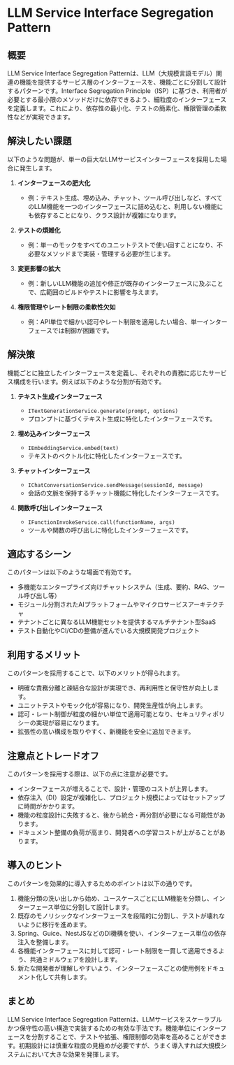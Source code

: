 # LLM Service Interface Segregation Pattern

## 概要

LLM Service Interface Segregation Patternは、LLM（大規模言語モデル）関連の機能を提供するサービス層のインターフェースを、機能ごとに分割して設計するパターンです。Interface Segregation Principle（ISP）に基づき、利用者が必要とする最小限のメソッドだけに依存できるよう、細粒度のインターフェースを定義します。これにより、依存性の最小化、テストの簡素化、権限管理の柔軟性などが実現できます。

## 解決したい課題

以下のような問題が、単一の巨大なLLMサービスインターフェースを採用した場合に発生します。

1. **インターフェースの肥大化**
   - 例：テキスト生成、埋め込み、チャット、ツール呼び出しなど、すべてのLLM機能を一つのインターフェースに詰め込むと、利用しない機能にも依存することになり、クラス設計が複雑になります。

2. **テストの煩雑化**
   - 例：単一のモックをすべてのユニットテストで使い回すことになり、不必要なメソッドまで実装・管理する必要が生じます。

3. **変更影響の拡大**
   - 例：新しいLLM機能の追加や修正が既存のインターフェースに及ぶことで、広範囲のビルドやテストに影響を与えます。

4. **権限管理やレート制限の柔軟性欠如**
   - 例：API単位で細かい認可やレート制限を適用したい場合、単一インターフェースでは制御が困難です。

## 解決策

機能ごとに独立したインターフェースを定義し、それぞれの責務に応じたサービス構成を行います。例えば以下のような分割が有効です。

1. **テキスト生成インターフェース**
   - `ITextGenerationService.generate(prompt, options)`
   - プロンプトに基づくテキスト生成に特化したインターフェースです。

2. **埋め込みインターフェース**
   - `IEmbeddingService.embed(text)`
   - テキストのベクトル化に特化したインターフェースです。

3. **チャットインターフェース**
   - `IChatConversationService.sendMessage(sessionId, message)`
   - 会話の文脈を保持するチャット機能に特化したインターフェースです。

4. **関数呼び出しインターフェース**
   - `IFunctionInvokeService.call(functionName, args)`
   - ツールや関数の呼び出しに特化したインターフェースです。

## 適応するシーン

このパターンは以下のような場面で有効です。

- 多機能なエンタープライズ向けチャットシステム（生成、要約、RAG、ツール呼び出し等）
- モジュール分割されたAIプラットフォームやマイクロサービスアーキテクチャ
- テナントごとに異なるLLM機能セットを提供するマルチテナント型SaaS
- テスト自動化やCI/CDの整備が進んでいる大規模開発プロジェクト

## 利用するメリット

このパターンを採用することで、以下のメリットが得られます。

- 明確な責務分離と疎結合な設計が実現でき、再利用性と保守性が向上します。
- ユニットテストやモック化が容易になり、開発生産性が向上します。
- 認可・レート制御が粒度の細かい単位で適用可能となり、セキュリティポリシーの実現が容易になります。
- 拡張性の高い構成を取りやすく、新機能を安全に追加できます。

## 注意点とトレードオフ

このパターンを採用する際は、以下の点に注意が必要です。

- インターフェースが増えることで、設計・管理のコストが上昇します。
- 依存注入（DI）設定が複雑化し、プロジェクト規模によってはセットアップに時間がかかります。
- 機能の粒度設計に失敗すると、後から統合・再分割が必要になる可能性があります。
- ドキュメント整備の負荷が高まり、開発者への学習コストが上がることがあります。

## 導入のヒント

このパターンを効果的に導入するためのポイントは以下の通りです。

1. 機能分類の洗い出しから始め、ユースケースごとにLLM機能を分類し、インターフェース単位に分割して設計します。
2. 既存のモノリシックなインターフェースを段階的に分割し、テストが壊れないように移行を進めます。
3. Spring、Guice、NestJSなどのDI機構を使い、インターフェース単位の依存注入を整備します。
4. 各機能インターフェースに対して認可・レート制限を一貫して適用できるよう、共通ミドルウェアを設計します。
5. 新たな開発者が理解しやすいよう、インターフェースごとの使用例をドキュメント化して共有します。

## まとめ

LLM Service Interface Segregation Patternは、LLMサービスをスケーラブルかつ保守性の高い構造で実装するための有効な手法です。機能単位にインターフェースを分割することで、テストや拡張、権限制御の効率を高めることができます。初期設計には慎重な粒度の見極めが必要ですが、うまく導入すれば大規模システムにおいて大きな効果を発揮します。
